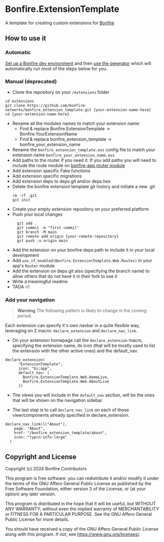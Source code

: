 # Bonfire.ExtensionTemplate

A template for creating custom extensions for [Bonfire](https://bonfire.cafe/)

## How to use it

### Automatic

[Set up a Bonfire dev environment](https://docs.bonfirenetworks.org/hacking.html) and then [use the generator](https://docs.bonfirenetworks.org/create-a-new-extension.html) which will automatically run most of the steps below for you.

### Manual (deprecated)

- Clone the repository on your `/extensions` folder
```
cd extensions
git clone https://github.com/bonfire-networks/bonfire_extension_template.git {your-extension-name-here}
cd {your-extension-name-here} 
```
- Rename all the modules names to match your extension name:
    - Find & replace Bonfire.ExtensionTemplate -> Bonfire.YourExtensionName 
    - Find & replace bonfire_extension_template -> bonfire_your_extension_name
- Rename the `bonfire_extension_template.exs` config file to match your extension name `bonfire_your_extension_name.exs`
- Add paths to the router if you need it. If you add paths you will need to include the route module on [bonfire-app router module](https://github.com/bonfire-networks/bonfire-app/blob/main/lib/web/router.ex#L51) 
- Add extension specific Fake functions
- Add extension specific migrations
- Add extension deps to deps.git and/or deps.hex 
- Delete the bonfire extension template git history and initiate a new .git 
    ```
    rm -rf .git
    git init    
    ```
- Create your empty extension repository on your preferred platform
- Push your local changes
    ```
      git add .
      git commit -m "first commit"
      git branch -M main
      git remote add origin {your-remote-repository}
      git push -u origin main
    ```
- Add the extension on your bonfire deps.path to include it in your local development
- Add `use_if_enabled(Bonfire.ExtensionTemplate.Web.Routes)` in your app's `Router` module
- Add the extension on deps.git also (specifying the branch name) to allow others that do not have it in their fork to use it
- Write a meaningful readme
- TADA 🔥!

### Add your navigation

> **Warning**
> The following pattern is likely to change in the coming period.

Each extension can specify it's own navbar in a quite flexible way, leveraging on 2 macro: `declare_extension` and `declare_nav_link`.


- On your extension homepage call the `declare_extension` macro, specifying the extension name, its icon (that will be mostly used to list the extension with the other active ones) and the default_nav.

```
declare_extension(
      "ExtensionTemplate",
      icon: "bi:app",
      default_nav: [
        Bonfire.ExtensionTemplate.Web.HomeLive,
        Bonfire.ExtensionTemplate.Web.AboutLive
      ])
```

- The views you will include in the `default_nav` section, will be the ones that will be shown on the navigation sidebar. 

- The last step is to call `declare_nav_link` on each of those view/components already specified in declare_extension. 

```
declare_nav_link(l("About"),
    page: "About",
    href: "/bonfire_extension_template/about",
    icon: "typcn:info-large"
  )
```


## Copyright and License

Copyright (c) 2024 Bonfire Contributors

This program is free software: you can redistribute it and/or modify
it under the terms of the GNU Affero General Public License as
published by the Free Software Foundation, either version 3 of the
License, or (at your option) any later version.

This program is distributed in the hope that it will be useful, but
WITHOUT ANY WARRANTY; without even the implied warranty of
MERCHANTABILITY or FITNESS FOR A PARTICULAR PURPOSE.  See the GNU
Affero General Public License for more details.

You should have received a copy of the GNU Affero General Public
License along with this program.  If not, see <https://www.gnu.org/licenses/>.
